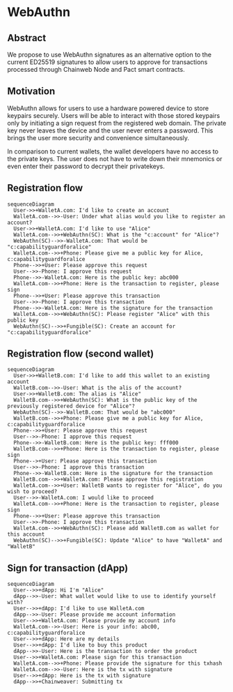 # WebAuthn

## Abstract

We propose to use WebAuthn signatures as an alternative option to the current
ED25519 signatures to allow users to approve for transactions processed through
Chainweb Node and Pact smart contracts.

## Motivation

WebAuthn allows for users to use a hardware powered device to store keypairs securely.
Users will be able to interact with those stored keypairs only by initiating a sign
request from the registered web domain. The private key never leaves the device
and the user never enters a password. This brings the user more security and convenience
simultaneously.

In comparison to current wallets, the wallet developers have no access to the
private keys. The user does not have to write down their mnemonics or even enter
their password to decrypt their privatekeys.

## Registration flow

```mermaid
sequenceDiagram
  User->>+WalletA.com: I'd like to create an account
  WalletA.com-->>-User: Under what alias would you like to register an account?
  User->>+WalletA.com: I'd like to use "Alice"
  WalletA.com-->>+WebAuthn(SC): What is the "c:account" for "Alice"?
  WebAuthn(SC)-->>-WalletA.com: That would be "c:capabilityguardforalice"
  WalletA.com-->>+Phone: Please give me a public key for Alice, c:capabilityguardforalice
  Phone-->>+User: Please approve this request
  User-->>-Phone: I approve this request
  Phone-->>-WalletA.com: Here is the public key: abc000
  WalletA.com-->>+Phone: Here is the transaction to register, please sign
  Phone-->>+User: Please approve this transaction
  User-->>-Phone: I approve this transaction
  Phone-->>-WalletA.com: Here is the signature for the transaction
  WalletA.com-->>+WebAuthn(SC): Please register "Alice" with this public key
  WebAuthn(SC)-->>+Fungible(SC): Create an account for "c:capabilityguardforalice"

```

## Registration flow (second wallet)

```mermaid
sequenceDiagram
  User->>+WalletB.com: I'd like to add this wallet to an existing account
  WalletB.com-->>-User: What is the alis of the account?
  User->>+WalletB.com: The alias is "Alice"
  WalletB.com-->>+WebAuthn(SC): What is the public key of the previously registered device for "Alice"?
  WebAuthn(SC)-->>-WalletB.com: That would be "abc000"
  WalletB.com-->>+Phone: Please give me a public key for Alice, c:capabilityguardforalice
  Phone-->>+User: Please approve this request
  User-->>-Phone: I approve this request
  Phone-->>-WalletB.com: Here is the public key: fff000
  WalletB.com-->>+Phone: Here is the transaction to register, please sign
  Phone-->+User: Please approve this transaction
  User-->>-Phone: I approve this transaction
  Phone-->>-WalletB.com: Here is the signature for the transaction
  WalletB.com-->>+WalletA.com: Please approve this registration
  WalletA.com-->>+User: WalletB wants to register for "Alice", do you wish to proceed?
  User-->>-WalletA.com: I would like to proceed
  WalletA.com-->>+Phone: Here is the transaction to register, please sign
  Phone-->>+User: Please approve this transaction
  User-->>-Phone: I approve this transaction
  WalletA.com-->>+WebAuthn(SC): Please add WalletB.com as wallet for this account
  WebAuthn(SC)-->>+Fungible(SC): Update "Alice" to have "WalletA" and "WalletB"
```

## Sign for transaction (dApp)

```mermaid
sequenceDiagram
  User-->>+dApp: Hi I'm "Alice"
  dApp-->>-User: What wallet would like to use to identify yourself with?
  User-->>+dApp: I'd like to use WalletA.com
  dApp-->>-User: Please provide me account information
  User-->>+WalletA.com: Please provide my account info
  WalletA.com-->>-User: Here is your info: abc00, c:capabilityguardforalice
  User-->>+dApp: Here are my details
  User-->>+dApp: I'd like to buy this product
  dApp-->>-User: Here is the transaction to order the product
  User-->>+WalletA.com: Please sign for this transaction
  WalletA.com-->>+Phone: Please provide the signature for this txhash
  WalletA.com-->>-User: Here is the tx with signature
  User-->>+dApp: Here is the tx with signature
  dApp-->>+Chainweaver: Submitting tx
```
